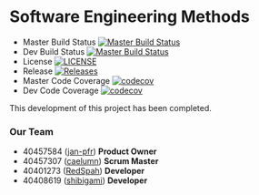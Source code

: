 # Software Engineering Methods
- Master Build Status [![Master Build Status](https://travis-ci.com/jan-pfr/sem-group8.svg?branch=master)](https://travis-ci.com/jan-pfr/sem-group8)
- Dev Build Status [![Master Build Status](https://travis-ci.com/jan-pfr/sem-group8.svg?branch=develop)](https://travis-ci.com/jan-pfr/sem-group8)
- License [![LICENSE](https://img.shields.io/github/license/jan-pfr/sem-group8.svg?style=flat-square)](https://github.com/jan-pfr/sem-group8/blob/master/LICENSE)
- Release [![Releases](https://img.shields.io/github/release/jan-pfr/sem-group8/all.svg?style=flat-square)](https://github.com/jan-pfr/sem-group8/releases)
- Master Code Coverage [![codecov](https://codecov.io/gh/jan-pfr/sem-group8/branch/master/graph/badge.svg)](https://codecov.io/gh/jan-pfr/sem-group8)
- Dev Code Coverage [![codecov](https://codecov.io/gh/jan-pfr/sem-group8/branch/develop/graph/badge.svg)](https://codecov.io/gh/jan-pfr/sem-group8)

This development of this project has been completed.


### Our Team
- 40457584 ([jan-pfr](https://github.com/jan-pfr))  __Product Owner__
- 40457307 ([caelumn](https://github.com/caelumn)) __Scrum Master__
- 40401273 ([RedSpah](https://github.com/RedSpah)) __Developer__
- 40408619 ([shibigami](https://github.com/shibigami)) __Developer__

